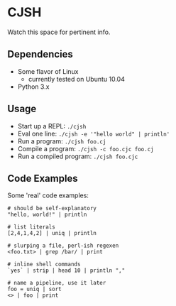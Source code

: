 
# CJSH #

Watch this space for pertinent info.

## Dependencies ##
 * Some flavor of Linux
   * currently tested on Ubuntu 10.04
 * Python 3.x

## Usage ##
 * Start up a REPL: `./cjsh`
 * Eval one line: `./cjsh -e '"hello world" | println'`
 * Run a program: `./cjsh foo.cj`
 * Compile a program: `./cjsh -c foo.cjc foo.cj`
 * Run a compiled program: `./cjsh foo.cjc`

## Code Examples ##
Some 'real' code examples:

    # should be self-explanatory
    "hello, world!" | println

    # list literals
    [2,4,1,4,2] | uniq | println

    # slurping a file, perl-ish regexen
    <foo.txt> | grep /bar/ | print

    # inline shell commands
    `yes` | strip | head 10 | println ","

    # name a pipeline, use it later
    foo = uniq | sort
    <> | foo | print
